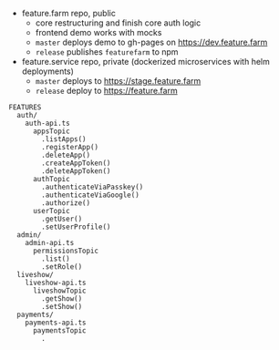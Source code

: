 
- feature.farm repo, public
  - core restructuring and finish core auth logic
  - frontend demo works with mocks
  - `master` deploys demo to gh-pages on https://dev.feature.farm
  - `release` publishes `featurefarm` to npm
- feature.service repo, private (dockerized microservices with helm deployments)
  - `master` deploys to https://stage.feature.farm
  - `release` deploy to https://feature.farm

```
FEATURES
  auth/
    auth-api.ts
      appsTopic
        .listApps()
        .registerApp()
        .deleteApp()
        .createAppToken()
        .deleteAppToken()
      authTopic
        .authenticateViaPasskey()
        .authenticateViaGoogle()
        .authorize()
      userTopic
        .getUser()
        .setUserProfile()
  admin/
    admin-api.ts
      permissionsTopic
        .list()
        .setRole()
  liveshow/
    liveshow-api.ts
      liveshowTopic
        .getShow()
        .setShow()
  payments/
    payments-api.ts
      paymentsTopic
        .
```
